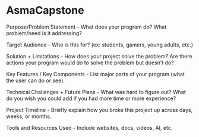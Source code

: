 # AsmaCapstone
Purpose/Problem Statement - What does your program do? What problem/need is it addressing?

Target Audience - Who is this for? (ex: students, gamers, young adults, etc.)

Solution + Limitations - How does your project solve the problem? Are there actions your program would do to solve the problem but doesn’t do?

Key Features / Key Components - List major parts of your program (what the user can do or see).

Technical Challenges + Future Plans - What was hard to figure out? What do you wish you could add if you had more time or more experience?

Project Timeline - Briefly explain how you broke this project up across days, weeks, or months.

Tools and Resources Used - Include websites, docs, videos, AI, etc.
